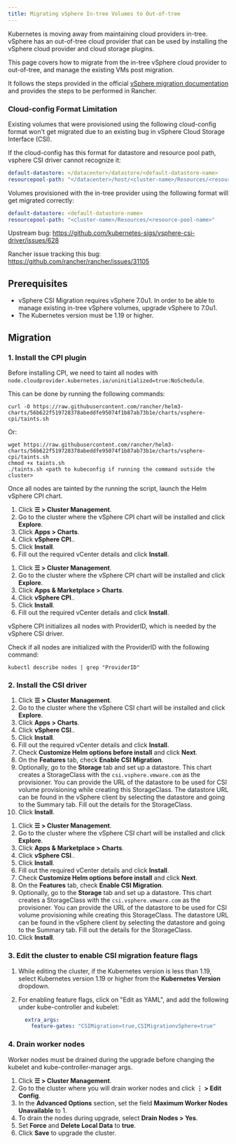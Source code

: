 ```yaml
---
title: Migrating vSphere In-tree Volumes to Out-of-tree
---
```


<head>
  <link rel="canonical" href="https://ranchermanager.docs.rancher.com/how-to-guides/new-user-guides/kubernetes-clusters-in-rancher-setup/migrate-to-an-out-of-tree-cloud-provider/migrate-to-out-of-tree-vsphere"/>
</head>

Kubernetes is moving away from maintaining cloud providers in-tree. vSphere has an out-of-tree cloud provider that can be used by installing the vSphere cloud provider and cloud storage plugins.

This page covers how to migrate from the in-tree vSphere cloud provider to out-of-tree, and manage the existing VMs post migration.

It follows the steps provided in the official [vSphere migration documentation](https://vsphere-csi-driver.sigs.k8s.io/features/vsphere_csi_migration.html) and provides the steps to be performed in Rancher.

### Cloud-config Format Limitation

Existing volumes that were provisioned using the following cloud-config format won't get migrated due to an existing bug in vSphere Cloud Storage Interface (CSI).

If the cloud-config has this format for datastore and resource pool path, vsphere CSI driver cannot recognize it:

```yaml
default-datastore: </datacenter>/datastore/<default-datastore-name>
resourcepool-path: "</datacenter>/host/<cluster-name>/Resources/<resource-pool-name>"
```

Volumes provisioned with the in-tree provider using the following format will get migrated correctly:

```yaml
default-datastore: <default-datastore-name>
resourcepool-path: "<cluster-name>/Resources/<resource-pool-name>"
```

Upstream bug: https://github.com/kubernetes-sigs/vsphere-csi-driver/issues/628

Rancher issue tracking this bug: https://github.com/rancher/rancher/issues/31105

## Prerequisites

- vSphere CSI Migration requires vSphere 7.0u1. In order to be able to manage existing in-tree vSphere volumes, upgrade vSphere to 7.0u1.
- The Kubernetes version must be 1.19 or higher.

## Migration

### 1. Install the CPI plugin

Before installing CPI, we need to taint all nodes with `node.cloudprovider.kubernetes.io/uninitialized=true:NoSchedule`.

This can be done by running the following commands:

```
curl -O https://raw.githubusercontent.com/rancher/helm3-charts/56b622f519728378abeddfe95074f1b87ab73b1e/charts/vsphere-cpi/taints.sh
```

Or:

```
wget https://raw.githubusercontent.com/rancher/helm3-charts/56b622f519728378abeddfe95074f1b87ab73b1e/charts/vsphere-cpi/taints.sh
chmod +x taints.sh
./taints.sh <path to kubeconfig if running the command outside the cluster>
```

Once all nodes are tainted by the running the script, launch the Helm vSphere CPI chart.

<Tabs groupId="rancher-version">
<TabItem value="Rancher v2.6.5+">

1. Click **☰ > Cluster Management**.
1. Go to the cluster where the vSphere CPI chart will be installed and click **Explore**.
1. Click **Apps > Charts**.
1. Click **vSphere CPI**..
1. Click **Install**.
1. Fill out the required vCenter details and click **Install**.

</TabItem>
<TabItem value="Rancher before v2.6.5">

1. Click **☰ > Cluster Management**.
1. Go to the cluster where the vSphere CPI chart will be installed and click **Explore**.
1. Click **Apps & Marketplace > Charts**.
1. Click **vSphere CPI**..
1. Click **Install**.
1. Fill out the required vCenter details and click **Install**.

</TabItem>
</Tabs>

vSphere CPI initializes all nodes with ProviderID, which is needed by the vSphere CSI driver.

Check if all nodes are initialized with the ProviderID with the following command:

```
kubectl describe nodes | grep "ProviderID"
```

### 2. Install the CSI driver

<Tabs groupId="rancher-version">
<TabItem value="Rancher v2.6.5+">

1. Click **☰ > Cluster Management**.
1. Go to the cluster where the vSphere CSI chart will be installed and click **Explore**.
1. Click **Apps > Charts**.
1. Click **vSphere CSI**..
1. Click **Install**.
1. Fill out the required vCenter details and click **Install**.
1. Check **Customize Helm options before install** and click **Next**.
1. On the **Features** tab, check **Enable CSI Migration**.
1. Optionally, go to the **Storage** tab and set up a datastore. This chart creates a StorageClass with the `csi.vsphere.vmware.com` as the provisioner. You can provide the URL of the datastore to be used for CSI volume provisioning while creating this StorageClass. The datastore URL can be found in the vSphere client by selecting the datastore and going to the Summary tab. Fill out the details for the StorageClass.
1. Click **Install**.

</TabItem>
<TabItem value="Rancher before v2.6.5">

1. Click **☰ > Cluster Management**.
1. Go to the cluster where the vSphere CSI chart will be installed and click **Explore**.
1. Click **Apps & Marketplace > Charts**.
1. Click **vSphere CSI**..
1. Click **Install**.
1. Fill out the required vCenter details and click **Install**.
1. Check **Customize Helm options before install** and click **Next**.
1. On the **Features** tab, check **Enable CSI Migration**.
1. Optionally, go to the **Storage** tab and set up a datastore. This chart creates a StorageClass with the `csi.vsphere.vmware.com` as the provisioner. You can provide the URL of the datastore to be used for CSI volume provisioning while creating this StorageClass. The datastore URL can be found in the vSphere client by selecting the datastore and going to the Summary tab. Fill out the details for the StorageClass.
1. Click **Install**.

</TabItem>
</Tabs>

### 3. Edit the cluster to enable CSI migration feature flags

1. While editing the cluster, if the Kubernetes version is less than 1.19, select Kubernetes version 1.19 or higher from the **Kubernetes Version** dropdown.
2. For enabling feature flags, click on "Edit as YAML", and add the following under kube-controller and kubelet:

    ```yaml
      extra_args:
        feature-gates: "CSIMigration=true,CSIMigrationvSphere=true"
    ```

### 4. Drain worker nodes

Worker nodes must be drained during the upgrade before changing the kubelet and kube-controller-manager args.


1. Click **☰ > Cluster Management**.
1. Go to the cluster where you will drain worker nodes and click **⋮ > Edit Config**.
1. In the **Advanced Options** section, set the field **Maximum Worker Nodes Unavailable** to 1.
1. To drain the nodes during upgrade, select **Drain Nodes > Yes**.
1. Set **Force** and **Delete Local Data** to **true**.
1. Click **Save** to upgrade the cluster.
